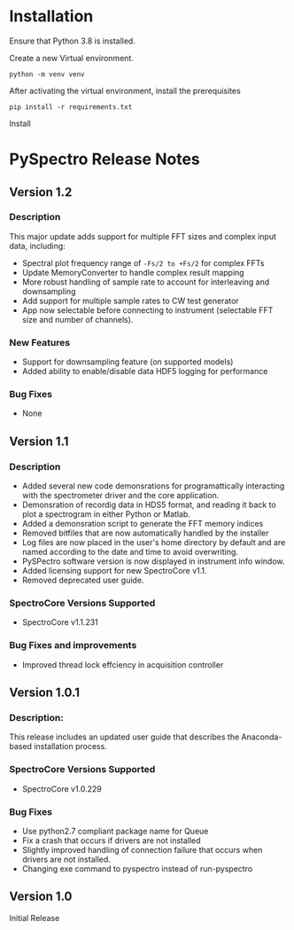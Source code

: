 
# Installation

Ensure that Python 3.8 is installed.

Create a new Virtual environment.

    python -m venv venv

After activating the virtual environment, install the prerequisites

    pip install -r requirements.txt

Install 

# PySpectro Release Notes

## Version 1.2

### Description

This major update adds support for multiple FFT sizes and complex input data, including:

* Spectral plot frequency range of `-Fs/2 to +Fs/2` for complex FFTs
* Update MemoryConverter to handle complex result mapping
* More robust handling of sample rate to account for interleaving and downsampling
* Add support for multiple sample rates to CW test generator
* App now selectable before connecting to instrument (selectable FFT size and number of channels).

### New Features

* Support for downsampling feature (on supported models)
* Added ability to enable/disable data HDF5 logging for performance  

### Bug Fixes

* None



## Version 1.1

### Description

* Added several new code demonsrations for programattically 
   interacting with the spectrometer driver and the core application.
* Demonsration of recordig data in HDS5 format, and reading it 
   back to plot a spectrogram in either Python or Matlab.
* Added a demonsration script to generate the FFT memory indices
* Removed bitfiles that are now automatically handled by the installer
* Log files are now placed in the user's home directory by default 
  and are named according to the date and time to avoid overwriting.
* PySPectro software version is now displayed in instrument info window.
* Added licensing support for new SpectroCore v1.1. 
* Removed deprecated user guide.

### SpectroCore Versions Supported

* SpectroCore v1.1.231

### Bug Fixes and improvements

* Improved thread lock effciency in acquisition controller


## Version 1.0.1

### Description: 

This release includes an updated user guide that describes the 
Anaconda-based installation process.

### SpectroCore Versions Supported

* SpectroCore v1.0.229

### Bug Fixes

* Use python2.7 compliant package name for Queue
* Fix a crash that occurs if drivers are not installed
* Slightly improved handling of connection failure that occurs 
   when drivers are not installed.
* Changing exe command to pyspectro instead of run-pyspectro



## Version 1.0

Initial Release


